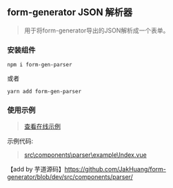 ## form-generator JSON 解析器
>用于将form-generator导出的JSON解析成一个表单。

### 安装组件
```
npm i form-gen-parser
```
或者
```
yarn add form-gen-parser
```

### 使用示例
> [查看在线示例](https://mrhj.gitee.io/form-generator/#/parser)  

示例代码:  
> [src\components\parser\example\Index.vue](https://github.com/JakHuang/form-generator/blob/dev/src/components/parser/example/Index.vue)

【add by 芋道源码】https://github.com/JakHuang/form-generator/blob/dev/src/components/parser/